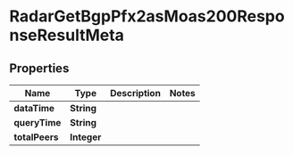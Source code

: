 

# RadarGetBgpPfx2asMoas200ResponseResultMeta


## Properties

| Name | Type | Description | Notes |
|------------ | ------------- | ------------- | -------------|
|**dataTime** | **String** |  |  |
|**queryTime** | **String** |  |  |
|**totalPeers** | **Integer** |  |  |



